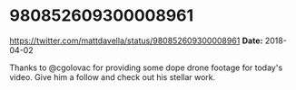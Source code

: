 # 980852609300008961
https://twitter.com/mattdavella/status/980852609300008961
**Date:** 2018-04-02

Thanks to @cgolovac for providing some dope drone footage for today's video. Give him a follow and check out his stellar work.
